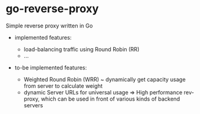 # go-reverse-proxy
Simple reverse proxy written in Go
  
- implemented features:
  - load-balancing traffic using Round Robin (RR)
  - ...

- to-be implemented features:
  - Weighted Round Robin (WRR)
    ~ dynamically get capacity usage from server to calculate weight
  - dynamic Server URLs for universal usage
    => High performance rev-proxy, which can be used in front of various kinds of backend servers

